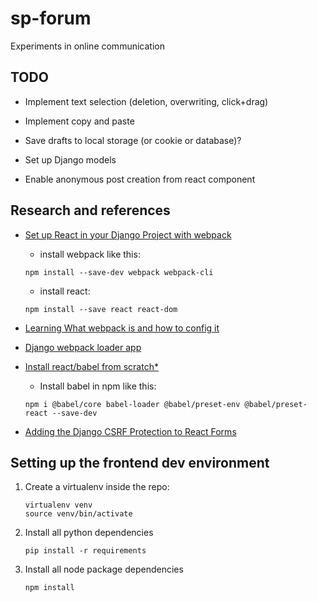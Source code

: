 # sp-forum
Experiments in online communication

## TODO

* Implement text selection (deletion, overwriting, click+drag)
* Implement copy and paste
* Save drafts to local storage (or cookie or database)?

* Set up Django models
* Enable anonymous post creation from react component

## Research and references

* [Set up React in your Django Project with webpack](https://medium.com/uva-mobile-devhub/set-up-react-in-your-django-project-with-webpack-4fe1f8455396)
   * install webpack like this:
   ```
   npm install --save-dev webpack webpack-cli 
   ```

   * install react:
   ```
   npm install --save react react-dom
   ```
* [Learning What webpack is and how to config it](https://webpack.js.org/guides/getting-started/)
* [Django webpack loader app](https://github.com/owais/django-webpack-loader)
* [Install react/babel from scratch\*](https://www.valentinog.com/blog/babel/)
   * Install babel in npm like this:

   ```
   npm i @babel/core babel-loader @babel/preset-env @babel/preset-react --save-dev
   ```
* [Adding the Django CSRF Protection to React Forms](https://www.techiediaries.com/django-react-forms-csrf-axios)

## Setting up the frontend dev environment

1. Create a virtualenv inside the repo:

   ```
   virtualenv venv
   source venv/bin/activate
   ```

2. Install all python dependencies

   ```
   pip install -r requirements
   ```

3. Install all node package dependencies

   ```
   npm install
   ```
